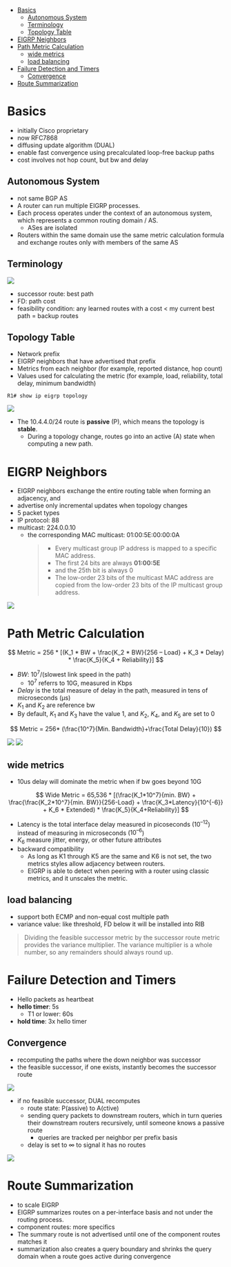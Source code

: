 - [Basics](#basics)
  - [Autonomous System](#autonomous-system)
  - [Terminology](#terminology)
  - [Topology Table](#topology-table)
- [EIGRP Neighbors](#eigrp-neighbors)
- [Path Metric Calculation](#path-metric-calculation)
  - [wide metrics](#wide-metrics)
  - [load balancing](#load-balancing)
- [Failure Detection and Timers](#failure-detection-and-timers)
  - [Convergence](#convergence)
- [Route Summarization](#route-summarization)

# Basics

* initially Cisco proprietary
* now RFC7868
* diffusing update algorithm (DUAL)
* enable fast convergence using precalculated loop-free backup paths
* cost involves not hop count, but bw and delay

## Autonomous System

* not same BGP AS
* A router can run multiple EIGRP processes. 
* Each process operates under the context of an autonomous system, which represents a common routing domain / AS.
  * ASes are isolated
* Routers within the same domain use the same metric calculation formula and exchange routes only with members of the same AS

## Terminology

![](img/2024-10-16-10-27-38.png)

* successor route: best path
* FD: path cost
* feasibility condition: any learned routes with a cost < my current best path = backup routes

## Topology Table

* Network prefix
* EIGRP neighbors that have advertised that prefix
* Metrics from each neighbor (for example, reported distance, hop count)
* Values used for calculating the metric (for example, load, reliability, total delay, minimum bandwidth)

```
R1# show ip eigrp topology
```

![](img/2024-10-16-10-33-22.png)

* The 10.4.4.0/24 route is **passive** (P), which means the topology is **stable**. 
  * During a topology change, routes go into an active (A) state when computing a new path.

# EIGRP Neighbors

* EIGRP neighbors exchange the entire routing table when forming an adjacency, and 
* advertise only incremental updates when topology changes
* 5 packet types
* IP protocol: 88
* multicast: 224.0.0.10
  * the corresponding MAC multicast: 01:00:5E:00:00:0A
    > * Every multicast group IP address is mapped to a specific MAC address.
    > * The first 24 bits are always **01:00:5E**
    > * and the 25th bit is always 0
    > * The low-order 23 bits of the multicast MAC address are copied from the low-order 23 bits of the IP multicast group address.

![](img/2024-10-16-10-38-28.png)

# Path Metric Calculation

$$
Metric = 256 * [(K_1 * BW + \frac{K_2 * BW}{256 – Load} + K_3 * Delay) * \frac{K_5}{K_4 + Reliability}]
$$

* _BW_: $10^7$/(slowest link speed in the path)
  * $10^7$ referrs to 10G, measured in Kbps
* _Delay_ is the total measure of delay in the path, measured in tens of microseconds (µs)
* $K_1$ and $K_2$ are reference bw
* By default, $K_1$ and $K_3$ have the value 1, and $K_2$, $K_4$, and $K_5$ are set to 0

$$
Metric = 256* (\frac{10^7}{Min. Bandwidth}+\frac{Total Delay}{10})
$$

![](img/2024-10-16-11-06-11.png)
![](img/2024-10-16-11-02-52.png)

## wide metrics

* 10us delay will dominate the metric when if bw goes beyond 10G

$$
Wide Metric = 65,536 * [(\frac{K_1*10^7}{min. BW} + \frac{\frac{K_2*10^7}{min. BW}}{256-Load} + \frac{K_3*Latency}{10^{-6}} + K_6 * Extended) * \frac{K_5}{K_4+Reliability}]
$$

* Latency is the total interface delay measured in picoseconds ($10^{–12}$) instead of measuring in microseconds ($10^{–6}$)
* $K_6$ measure jitter, energy, or other future attributes
* backward compatibility
  * As long as K1 through K5 are the same and K6 is not set, the two metrics styles allow adjacency between routers. 
  * EIGRP is able to detect when peering with a router using classic metrics, and it unscales the metric.

## load balancing

* support both ECMP and non-equal cost multiple path
* variance value: like threshold, FD below it will be installed into RIB

> Dividing the feasible successor metric by the successor route metric provides the variance multiplier. The variance multiplier is a whole number, so any remainders should always round up.

# Failure Detection and Timers

* Hello packets as heartbeat
* __hello timer__: 5s
  * T1 or lower: 60s
* __hold time__: 3x hello timer

## Convergence

* recomputing the paths where the down neighbor was successor
* the feasible successor, if one exists, instantly becomes the successor route

![](img/2024-10-16-11-42-46.png)

* if no feasible successor, DUAL recomputes
  * route state: P(assive) to A(ctive)
  * sending query packets to downstream routers, which in turn queries their downstream routers recursively, until someone knows a passive route
    * queries are tracked per neighbor per prefix basis
  * delay is set to $\infty$ to signal it has no routes

![](img/2024-10-16-11-53-02.png)

# Route Summarization

* to scale EIGRP
* EIGRP summarizes routes on a per-interface basis and not under the routing process.
* component routes: more specifics
* The summary route is not advertised until one of the component routes matches it
* summarization also creates a query boundary and shrinks the query domain when a route goes active during convergence